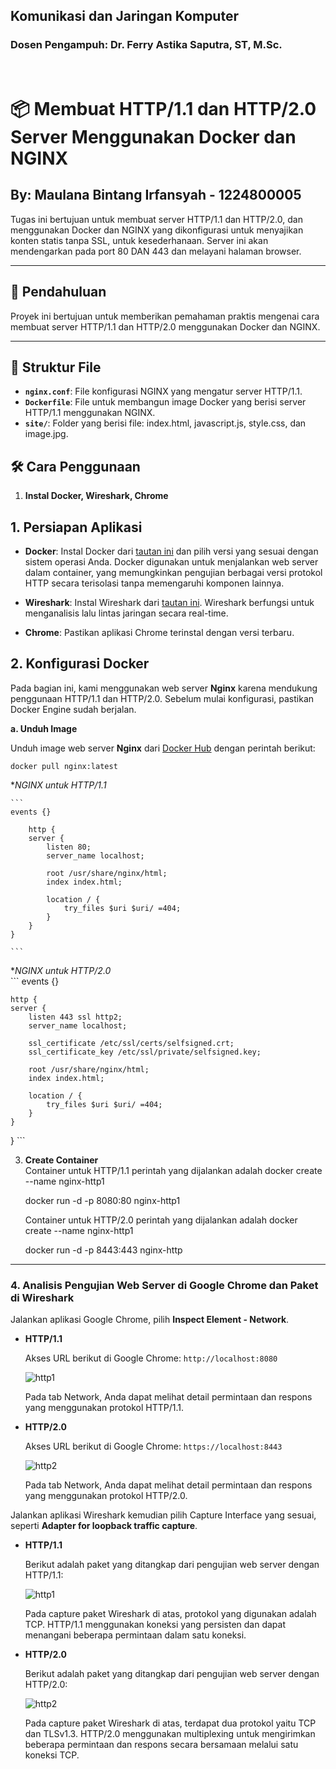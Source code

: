 ## Komunikasi dan Jaringan Komputer
### Dosen Pengampuh: Dr. Ferry Astika Saputra, ST, M.Sc.

<br>

# 📦 Membuat HTTP/1.1 dan HTTP/2.0 Server Menggunakan Docker dan NGINX
## By: Maulana Bintang Irfansyah - 1224800005

Tugas ini bertujuan untuk membuat server HTTP/1.1 dan HTTP/2.0, dan menggunakan Docker dan NGINX yang dikonfigurasi untuk menyajikan konten statis tanpa SSL, untuk kesederhanaan. Server ini akan mendengarkan pada port 80 DAN 443 dan melayani halaman browser.

---

## 📜 Pendahuluan

Proyek ini bertujuan untuk memberikan pemahaman praktis mengenai cara membuat server HTTP/1.1 dan HTTP/2.0 menggunakan Docker dan NGINX.

---

## 📂 Struktur File

- **`nginx.conf`**: File konfigurasi NGINX yang mengatur server HTTP/1.1.
- **`Dockerfile`**: File untuk membangun image Docker yang berisi server HTTP/1.1 menggunakan NGINX.
- **`site/`**: Folder yang berisi file: index.html, javascript.js, style.css, dan image.jpg.

## 🛠️ Cara Penggunaan

1. **Instal Docker, Wireshark, Chrome**  
   
## 1. Persiapan Aplikasi

- **Docker**: Instal Docker dari [tautan ini](https://www.docker.com/) dan pilih versi yang sesuai dengan sistem operasi Anda. Docker digunakan untuk menjalankan web server dalam container, yang memungkinkan pengujian berbagai versi protokol HTTP secara terisolasi tanpa memengaruhi komponen lainnya.
  
- **Wireshark**: Instal Wireshark dari [tautan ini](https://www.wireshark.org/). Wireshark berfungsi untuk menganalisis lalu lintas jaringan secara real-time.

- **Chrome**: Pastikan aplikasi Chrome terinstal dengan versi terbaru.

## 2. Konfigurasi Docker

Pada bagian ini, kami menggunakan web server **Nginx** karena mendukung penggunaan HTTP/1.1 dan HTTP/2.0. Sebelum mulai konfigurasi, pastikan Docker Engine sudah berjalan.

**a. Unduh Image**

Unduh image web server **Nginx** dari [Docker Hub](https://hub.docker.com/_/nginx) dengan perintah berikut:

```
docker pull nginx:latest
```

**NGINX untuk HTTP/1.1*  

    ```
    events {}

        http {
        server {
            listen 80;
            server_name localhost;

            root /usr/share/nginx/html;
            index index.html;

            location / {
                try_files $uri $uri/ =404;
            }
        }
    }

    ```

**NGINX untuk HTTP/2.0*  
    ```
    events {}

    http {
    server {
        listen 443 ssl http2;
        server_name localhost;

        ssl_certificate /etc/ssl/certs/selfsigned.crt;
        ssl_certificate_key /etc/ssl/private/selfsigned.key;

        root /usr/share/nginx/html;
        index index.html;

        location / {
            try_files $uri $uri/ =404;
        }
    }
}
    ```

3. **Create Container**  
   Container untuk HTTP/1.1 perintah yang dijalankan adalah docker create --name nginx-http1 
   
   docker run -d -p 8080:80 nginx-http1


   Container untuk HTTP/2.0 perintah yang dijalankan adalah docker create --name nginx-http1 

   docker run -d -p 8443:443 nginx-http

---

### 4. Analisis Pengujian Web Server di Google Chrome dan Paket di Wireshark

Jalankan aplikasi Google Chrome, pilih **Inspect Element - Network**.

- **HTTP/1.1**

  Akses URL berikut di Google Chrome: `http://localhost:8080`

  ![http1](./images/Gbr1.png)

  Pada tab Network, Anda dapat melihat detail permintaan dan respons yang menggunakan protokol HTTP/1.1.

- **HTTP/2.0**

  Akses URL berikut di Google Chrome: `https://localhost:8443`

  ![http2](./images/Gbr2.png)

  Pada tab Network, Anda dapat melihat detail permintaan dan respons yang menggunakan protokol HTTP/2.0.

Jalankan aplikasi Wireshark kemudian pilih Capture Interface yang sesuai, seperti **Adapter for loopback traffic capture**.

- **HTTP/1.1**

  Berikut adalah paket yang ditangkap dari pengujian web server dengan HTTP/1.1:

  ![http1](./images/Gbr3.png)

  Pada capture paket Wireshark di atas, protokol yang digunakan adalah TCP. HTTP/1.1 menggunakan koneksi yang persisten dan dapat menangani beberapa permintaan dalam satu koneksi.

- **HTTP/2.0**

  Berikut adalah paket yang ditangkap dari pengujian web server dengan HTTP/2.0:

  ![http2](./images/Gbr4.png)

  Pada capture paket Wireshark di atas, terdapat dua protokol yaitu TCP dan TLSv1.3. HTTP/2.0 menggunakan multiplexing untuk mengirimkan beberapa permintaan dan respons secara bersamaan melalui satu koneksi TCP.